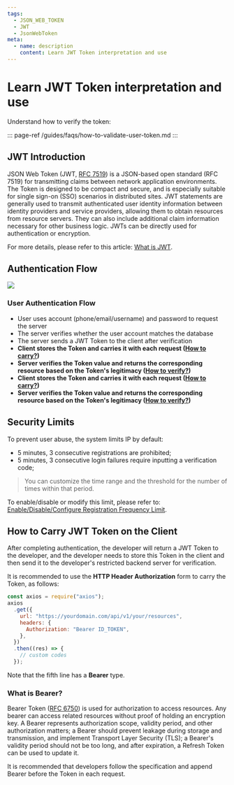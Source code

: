 ```yaml
---
tags:
  - JSON_WEB_TOKEN
  - JWT
  - JsonWebToken
meta:
  - name: description
    content: Learn JWT Token interpretation and use
---
```


# Learn JWT Token interpretation and use

<LastUpdated/>

Understand how to verify the token:

::: page-ref /guides/faqs/how-to-validate-user-token.md
:::

## JWT Introduction

JSON Web Token (JWT, [RFC 7519](https://tools.ietf.org/html/rfc7519)) is a JSON-based open standard (RFC 7519) for transmitting claims between network application environments. The Token is designed to be compact and secure, and is especially suitable for single sign-on (SSO) scenarios in distributed sites. JWT statements are generally used to transmit authenticated user identity information between identity providers and service providers, allowing them to obtain resources from resource servers. They can also include additional claim information necessary for other business logic. JWTs can be directly used for authentication or encryption.

For more details, please refer to this article: [What is JWT](https://www.jianshu.com/p/576dbf44b2ae).

## Authentication Flow

![](~@imagesZhCn/concepts/jwt-flow.png)


### User Authentication Flow

- User uses account (phone/email/username) and password to request the server
- The server verifies whether the user account matches the database
- The server sends a JWT Token to the client after verification
- **Client stores the Token and carries it with each request (**[**How to carry?**](#How-to-carry-JWT-Token-on-the-client)**)**
- **Server verifies the Token value and returns the corresponding resource based on the Token's legitimacy (**[**How to verify?**](/guides/faqs/how-to-validate-user-token.md)**)**
- **Client stores the Token and carries it with each request (**[**How to carry?**](#How-to-carry-JWT-Token-on-the-client)**)**
- **Server verifies the Token value and returns the corresponding resource based on the Token's legitimacy (**[**How to verify?**](/guides/faqs/how-to-validate-user-token.md)**)**

## Security Limits

To prevent user abuse, the system limits IP by default:

- 5 minutes, 3 consecutive registrations are prohibited;
- 5 minutes, 3 consecutive login failures require inputting a verification code;

> You can customize the time range and the threshold for the number of times within that period.

To enable/disable or modify this limit, please refer to: [Enable/Disable/Configure Registration Frequency Limit](/guides/security/config-register-limit.md).

## How to Carry JWT Token on the Client

After completing authentication, the developer will return a JWT Token to the developer, and the developer needs to store this Token in the client and then send it to the developer's restricted backend server for verification.

It is recommended to use the **HTTP Header Authorization** form to carry the Token, as follows:

```js
const axios = require("axios");
axios
  .get({
    url: "https://yourdomain.com/api/v1/your/resources",
    headers: {
      Authorization: "Bearer ID_TOKEN",
    },
  })
  .then((res) => {
    // custom codes
  });
```

Note that the fifth line has a **Bearer** type.

### What is Bearer?

Bearer Token \([RFC 6750](http://www.rfcreader.com/#rfc6750)\) is used for authorization to access resources. Any bearer can access related resources without proof of holding an encryption key. A Bearer represents authorization scope, validity period, and other authorization matters; a Bearer should prevent leakage during storage and transmission, and implement Transport Layer Security \(TLS\); a Bearer's validity period should not be too long, and after expiration, a Refresh Token can be used to update it.

It is recommended that developers follow the specification and append Bearer before the Token in each request.
